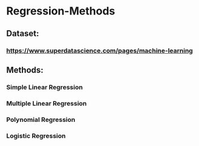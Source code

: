 # Regression-Methods
## Dataset: 
### https://www.superdatascience.com/pages/machine-learning
## Methods:
### Simple Linear Regression
### Multiple Linear Regression
### Polynomial Regression
### Logistic Regression
